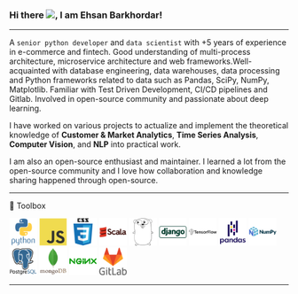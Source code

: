 ### Hi there <img src="https://raw.githubusercontent.com/MartinHeinz/MartinHeinz/master/wave.gif" width="30px">, I am Ehsan Barkhordar!

---

A `senior python developer`  and `data scientist` with +5 years of experience in e-commerce and fintech. Good understanding of multi-process
architecture, microservice architecture and web frameworks.Well-acquainted with database engineering, data warehouses,
data processing and Python frameworks related to data such as Pandas, SciPy, NumPy, Matplotlib. Familiar with Test
Driven Development, CI/CD pipelines and Gitlab. Involved in open-source community and passionate about deep learning.

I have worked on various projects to actualize and implement the theoretical knowledge of **Customer & Market
Analytics**, **Time Series Analysis**, **Computer Vision**, and **NLP** into practical work.

I am also an open-source enthusiast and maintainer. I learned a lot from the open-source community and I love how
collaboration and knowledge sharing happened through open-source.

---

🧰 Toolbox

<code><img height="50" src="https://raw.githubusercontent.com/devicons/devicon/master/icons/python/python-original-wordmark.svg"></code>
<code><img height="50" src="https://raw.githubusercontent.com/devicons/devicon/master/icons/javascript/javascript-original.svg"></code>
<code><img height="50" src="https://raw.githubusercontent.com/devicons/devicon/master/icons/css3/css3-original-wordmark.svg"></code>
<code><img height="50" src="https://raw.githubusercontent.com/devicons/devicon/master/icons/scala/scala-original-wordmark.svg"></code>
<code><img height="50" src="https://raw.githubusercontent.com/devicons/devicon/master/icons/go/go-line.svg"></code>
<code><img height="50" src="https://raw.githubusercontent.com/devicons/devicon/master/icons/django/django-line.svg"></code>
<code><img height="50" src="https://raw.githubusercontent.com/devicons/devicon/master/icons/tensorflow/tensorflow-line-wordmark.svg"></code>
<code><img height="50" src="https://raw.githubusercontent.com/devicons/devicon/master/icons/pandas/pandas-original-wordmark.svg"></code>
<code><img height="50" src="https://raw.githubusercontent.com/devicons/devicon/master/icons/numpy/numpy-original-wordmark.svg"></code>
<code><img height="50" src="https://raw.githubusercontent.com/devicons/devicon/master/icons/postgresql/postgresql-original-wordmark.svg"></code>
<code><img height="50" src="https://raw.githubusercontent.com/devicons/devicon/master/icons/mongodb/mongodb-original-wordmark.svg"></code>
<code><img height="50" src="https://raw.githubusercontent.com/devicons/devicon/master/icons/nginx/nginx-original.svg"></code>
<code><img height="50" src="https://raw.githubusercontent.com/devicons/devicon/master/icons/gitlab/gitlab-original-wordmark.svg"></code>

---


<!--
**ehsanbarkhordar/ehsanbarkhordar** is a ✨ _special_ ✨ repository because its `README.md` (this file) appears on your GitHub profile.

Here are some ideas to get you started:

- 🔭 I’m currently working on ...
- 🌱 I’m currently learning ...
- 👯 I’m looking to collaborate on ...
- 🤔 I’m looking for help with ...
- 💬 Ask me about ...
- 📫 How to reach me: ...
- 😄 Pronouns: ...
- ⚡ Fun fact: ...
-->
